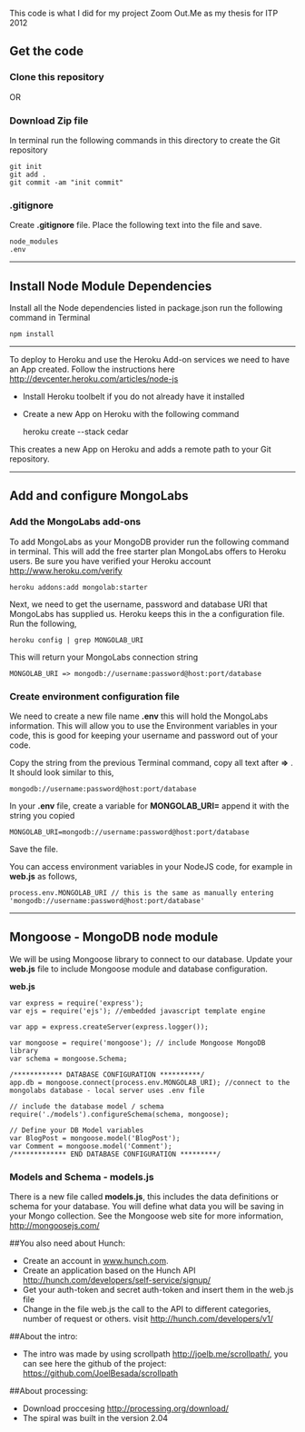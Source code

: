 This code is what I did for my project Zoom Out.Me as my thesis for ITP 2012

## Get the code

### Clone this repository

OR 

### Download Zip file
In terminal run the following commands in this directory to create the Git repository

    git init
    git add .
    git commit -am "init commit"

### .gitignore
Create **.gitignore** file. Place the following text into the file and save.

    node_modules
    .env
    

---------------

## Install Node Module Dependencies
Install all the Node dependencies listed in package.json run the following command in Terminal

    npm install


---------------

To deploy to Heroku and use the Heroku Add-on services we need to have an App created. Follow the instructions here http://devcenter.heroku.com/articles/node-js

*   Install Heroku toolbelt if you do not already have it installed
*   Create a new App on Heroku with the following command

    heroku create --stack cedar

This creates a new App on Heroku and adds a remote path to your Git repository.

---------------


## Add and configure MongoLabs

### Add the MongoLabs add-ons
To add MongoLabs as your MongoDB provider run the following command in terminal. This will add the free starter plan MongoLabs offers to Heroku users. Be sure you have verified your Heroku account http://www.heroku.com/verify

    heroku addons:add mongolab:starter
    
Next, we need to get the username, password and database URI that MongoLabs has supplied us. Heroku keeps this in the a configuration file. Run the following,

    heroku config | grep MONGOLAB_URI
    
This will return your MongoLabs connection string

    MONGOLAB_URI => mongodb://username:password@host:port/database



### Create environment configuration file
We need to create a new file name **.env** this will hold the MongoLabs information. This will allow you to use the Environment variables in your code, this is good for keeping your username and password out of your code. 

Copy the string from the previous Terminal command, copy all text after **=>** . It should look similar to this,

    mongodb://username:password@host:port/database

In your **.env** file, create a variable for **MONGOLAB_URI=** append it with the string you copied

    MONGOLAB_URI=mongodb://username:password@host:port/database
    
Save the file. 

You can access environment variables in your NodeJS code, for example in **web.js** as follows,

    process.env.MONGOLAB_URI // this is the same as manually entering 'mongodb://username:password@host:port/database'

-------------


## Mongoose - MongoDB node module

We will be using Mongoose library to connect to our database. Update your **web.js** file to include Mongoose module and database configuration.

**web.js**

    var express = require('express'); 
    var ejs = require('ejs'); //embedded javascript template engine

    var app = express.createServer(express.logger());

    var mongoose = require('mongoose'); // include Mongoose MongoDB library
    var schema = mongoose.Schema; 

    /************ DATABASE CONFIGURATION **********/
    app.db = mongoose.connect(process.env.MONGOLAB_URI); //connect to the mongolabs database - local server uses .env file

    // include the database model / schema
    require('./models').configureSchema(schema, mongoose);

    // Define your DB Model variables
    var BlogPost = mongoose.model('BlogPost');
    var Comment = mongoose.model('Comment');
    /************* END DATABASE CONFIGURATION *********/

### Models and Schema - models.js

There is a new file called **models.js**, this includes the data definitions or schema for your database. You will define what data you will be saving in your Mongo collection. See the Mongoose web site for more information, http://mongoosejs.com/

##You also need about Hunch:
 *  Create an account in www.hunch.com. 
 *  Create an application based on the Hunch API http://hunch.com/developers/self-service/signup/
 *  Get your auth-token and secret auth-token and insert them in the web.js file 
 *  Change in the file web.js the call to the API to different categories, number of request or others. visit http://hunch.com/developers/v1/

##About the intro:
*  The intro was made by using scrollpath http://joelb.me/scrollpath/, you can see here the github of the project: https://github.com/JoelBesada/scrollpath

##About processing:
*  Download proccesing http://processing.org/download/
*  The spiral was built in the version 2.04
